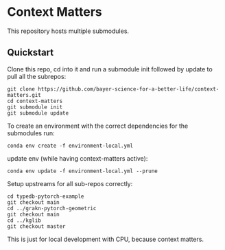 Context Matters
===============

This repository hosts multiple submodules.


## Quickstart

Clone this repo, cd into it and run a submodule init followed by update to pull
all the subrepos:

```
git clone https://github.com/bayer-science-for-a-better-life/context-matters.git
cd context-matters
git submodule init
git submodule update
```


To create an environment with the correct dependencies
for the submodules run:

```
conda env create -f environment-local.yml
```

update env (while having context-matters active):

```
conda env update -f environment-local.yml --prune
```

Setup upstreams for all sub-repos correctly:

```
cd typedb-pytorch-example
git checkout main
cd ../grakn-pytorch-geometric
git checkout main
cd ../kglib
git checkout master
```

This is just for local development with CPU, because context matters.